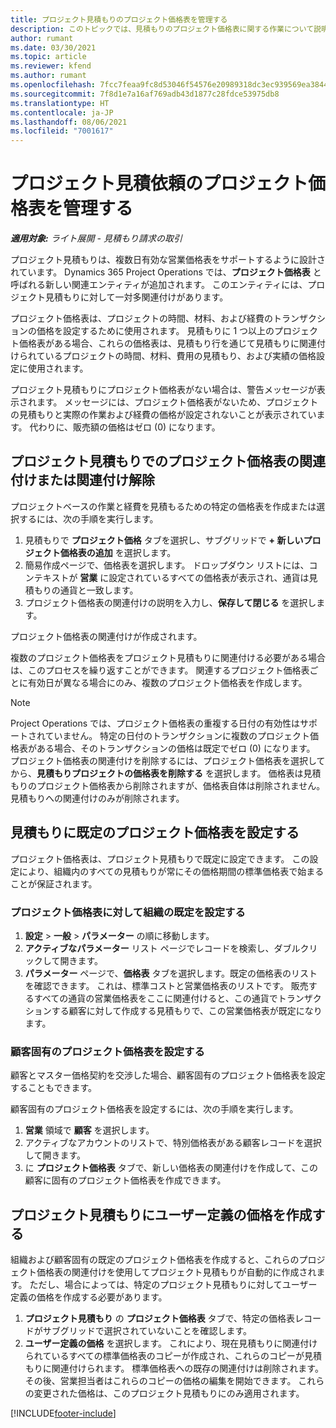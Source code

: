 ```yaml
---
title: プロジェクト見積もりのプロジェクト価格表を管理する
description: このトピックでは、見積もりのプロジェクト価格表に関する作業について説明します。
author: rumant
ms.date: 03/30/2021
ms.topic: article
ms.reviewer: kfend
ms.author: rumant
ms.openlocfilehash: 7fcc7feaa9fc8d53046f54576e20989318dc3ec939569ea3844b18097512a24b
ms.sourcegitcommit: 7f8d1e7a16af769adb43d1877c28fdce53975db8
ms.translationtype: HT
ms.contentlocale: ja-JP
ms.lasthandoff: 08/06/2021
ms.locfileid: "7001617"
---
```

# <a name="manage-project-price-lists-on-project-quotes"></a>プロジェクト見積依頼のプロジェクト価格表を管理する 

_**適用対象:** ライト展開 - 見積もり請求の取引_

プロジェクト見積もりは、複数日有効な営業価格表をサポートするように設計されています。 Dynamics 365 Project Operations では、**プロジェクト価格表** と呼ばれる新しい関連エンティティが追加されます。 このエンティティには、プロジェクト見積もりに対して一対多関連付けがあります。

プロジェクト価格表は、プロジェクトの時間、材料、および経費のトランザクションの価格を設定するために使用されます。 見積もりに 1 つ以上のプロジェクト価格表がある場合、これらの価格表は、見積もり行を通じて見積もりに関連付けられているプロジェクトの時間、材料、費用の見積もり、および実績の価格設定に使用されます。

プロジェクト見積もりにプロジェクト価格表がない場合は、警告メッセージが表示されます。 メッセージには、プロジェクト価格表がないため、プロジェクトの見積もりと実際の作業および経費の価格が設定されないことが表示されています。 代わりに、販売額の価格はゼロ (0) になります。

## <a name="associate-or-disassociate-a-project-price-list-on-a-project-quote"></a>プロジェクト見積もりでのプロジェクト価格表の関連付けまたは関連付け解除

プロジェクトベースの作業と経費を見積もるための特定の価格表を作成または選択するには、次の手順を実行します。

1. 見積もりで **プロジェクト価格** タブを選択し、サブグリッドで **+ 新しいプロジェクト価格表の追加** を選択します。
2. 簡易作成ページで、価格表を選択します。 ドロップダウン リストには、コンテキストが **営業** に設定されているすべての価格表が表示され、通貨は見積もりの通貨と一致します。
4. プロジェクト価格表の関連付けの説明を入力し、**保存して閉じる** を選択します。

プロジェクト価格表の関連付けが作成されます。

複数のプロジェクト価格表をプロジェクト見積もりに関連付ける必要がある場合は、このプロセスを繰り返すことができます。 関連するプロジェクト価格表ごとに有効日が異なる場合にのみ、複数のプロジェクト価格表を作成します。

> [!NOTE]
> Project Operations では、プロジェクト価格表の重複する日付の有効性はサポートされていません。 特定の日付のトランザクションに複数のプロジェクト価格表がある場合、そのトランザクションの価格は既定でゼロ (0) になります。
プロジェクト価格表の関連付けを削除するには、プロジェクト価格表を選択してから、**見積もりプロジェクトの価格表を削除する** を選択します。 価格表は見積もりのプロジェクト価格表から削除されますが、価格表自体は削除されません。 見積もりへの関連付けのみが削除されます。

## <a name="set-up-default-project-price-lists-on-a-quote"></a>見積もりに既定のプロジェクト価格表を設定する

プロジェクト価格表は、プロジェクト見積もりで既定に設定できます。 この設定により、組織内のすべての見積もりが常にその価格期間の標準価格表で始まることが保証されます。

### <a name="set-up-organizational-default-for-project-price-lists"></a>プロジェクト価格表に対して組織の既定を設定する

1. **設定** > **一般** > **パラメーター** の順に移動します。
2. **アクティブなパラメーター** リスト ページでレコードを検索し、ダブルクリックして開きます。 
3. **パラメーター** ページで、**価格表** タブを選択します。既定の価格表のリストを確認できます。 これは、標準コストと営業価格表のリストです。 販売するすべての通貨の営業価格表をここに関連付けると、この通貨でトランザクションする顧客に対して作成する見積もりで、この営業価格表が既定になります。

### <a name="set-up-customer-specific-project-price-lists"></a>顧客固有のプロジェクト価格表を設定する

顧客とマスター価格契約を交渉した場合、顧客固有のプロジェクト価格表を設定することもできます。

顧客固有のプロジェクト価格表を設定するには、次の手順を実行します。

1. **営業** 領域で **顧客** を選択します。
2. アクティブなアカウントのリストで、特別価格表がある顧客レコードを選択して開きます。
3. に **プロジェクト価格表** タブで、新しい価格表の関連付けを作成して、この顧客に固有のプロジェクト価格表を作成できます。

## <a name="create-custom-pricing-on-a-project-quote"></a>プロジェクト見積もりにユーザー定義の価格を作成する

組織および顧客固有の既定のプロジェクト価格表を作成すると、これらのプロジェクト価格表の関連付けを使用してプロジェクト見積もりが自動的に作成されます。 ただし、場合によっては、特定のプロジェクト見積もりに対してユーザー定義の価格を作成する必要があります。 

1. **プロジェクト見積もり** の **プロジェクト価格表** タブで、特定の価格表レコードがサブグリッドで選択されていないことを確認します。
2. **ユーザー定義の価格** を選択します。 これにより、現在見積もりに関連付けられているすべての標準価格表のコピーが作成され、これらのコピーが見積もりに関連付けられます。 標準価格表への既存の関連付けは削除されます。 その後、営業担当者はこれらのコピーの価格の編集を開始できます。 これらの変更された価格は、このプロジェクト見積もりにのみ適用されます。


[!INCLUDE[footer-include](../../includes/footer-banner.md)]
